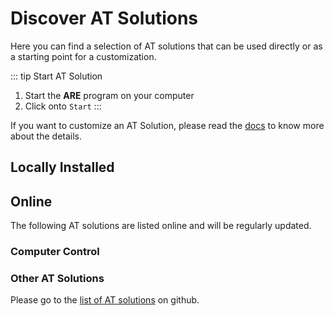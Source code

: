 # Discover AT Solutions

Here you can find a selection of AT solutions that can be used directly or as a starting point for a customization.

::: tip Start AT Solution
1. Start the **ARE** program on your computer
2. Click onto `Start`
:::

If you want to customize an AT Solution, please read the [docs](../develop/AT_solution_development.html) to know more about the details.


## Locally Installed

<TileGroup>
<ModelTile target="http://localhost:8081/webapps/startpage/" title="Default" image-url="/img/keyboard press key.png" shortDesc="The locally installed default AT Solution."></ModelTile>
</TileGroup>

## Online

The following AT solutions are listed online and will be regularly updated.

### Computer Control

<TileGroup>
<ModelTile target="http://asterics.github.io/AsTeRICS/webapps/startpage/#submenuSolutionDemos:asterics-camerainput-cameramouse" title="Camera Mouse (Configurable)" image-url="/img/keyboard press key.png" shortDesc="Mouse control according to your head movements with configurable settings."></ModelTile>
<ModelTile target="http://asterics.github.io/AsTeRICS/webapps/startpage/#submenuSolutionDemos:asterics-camerainput-eyecontrol" title="Eye Tracking (Configurable)" image-url="/img/keyboard press key.png" shortDesc="Mouse control by eye tracking with configurable settings."></ModelTile>
</TileGroup>

### Other AT Solutions

 Please go to the [list of AT solutions](https://github.com/search?q=topic%3Aat-solution+org%3Aasterics&type=Repositories) on github.

 